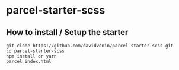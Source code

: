 # parcel-starter-scss

## How to install / Setup the starter
```
git clone https://github.com/davidvenin/parcel-starter-scss.git
cd parcel-starter-scss
npm install or yarn
parcel index.html
```
